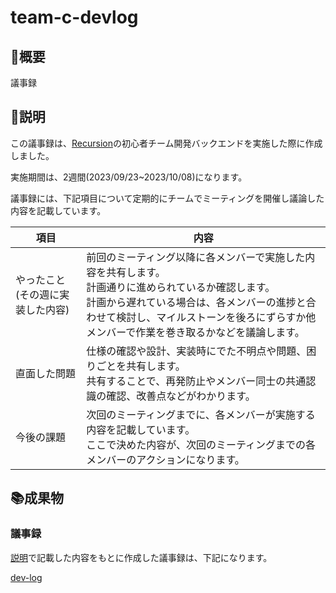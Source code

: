 # team-c-devlog

## 🌱概要
議事録

## 📝説明
この議事録は、[Recursion](https://recursionist.io/)の初心者チーム開発バックエンドを実施した際に作成しました。

実施期間は、2週間(2023/09/23~2023/10/08)になります。

議事録には、下記項目について定期的にチームでミーティングを開催し議論した内容を記載しています。

| 項目 | 内容 |
| ------- | ------- |
| やったこと(その週に実装した内容) | 前回のミーティング以降に各メンバーで実施した内容を共有します。<br>計画通りに進められているか確認します。<br>計画から遅れている場合は、各メンバーの進捗と合わせて検討し、マイルストーンを後ろにずらすか他メンバーで作業を巻き取るかなどを議論します。 |
| 直面した問題 | 仕様の確認や設計、実装時にでた不明点や問題、困りごとを共有します。<br>共有することで、再発防止やメンバー同士の共通認識の確認、改善点などがわかります。 |
| 今後の課題 | 次回のミーティングまでに、各メンバーが実施する内容を記載しています。<br>ここで決めた内容が、次回のミーティングまでの各メンバーのアクションになります。 |

## 📚成果物
### 議事録
[説明](#説明)で記載した内容をもとに作成した議事録は、下記になります。

[dev-log](https://github.com/Recursion-Group-Backend-c/team-c-devlog/blob/main/dev-log.md)
